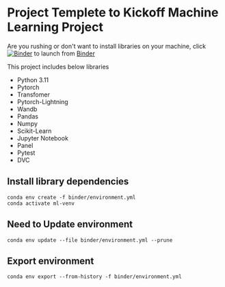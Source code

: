 # Project Templete to Kickoff Machine Learning Project
Are you rushing or don't want to install libraries on your machine, click [![Binder](https://mybinder.org/badge_logo.svg)](https://mybinder.org/v2/gh/dongchirua/kickoff-ml-project/main) to launch from [Binder](https://jupyter.org/binder)

This project includes below libraries
+ Python 3.11
+ Pytorch
+ Transfomer
+ Pytorch-Lightning
+ Wandb
+ Pandas
+ Numpy
+ Scikit-Learn
+ Jupyter Notebook
+ Panel
+ Pytest
+ DVC

## Install library dependencies
```console
conda env create -f binder/environment.yml
conda activate ml-venv
```
## Need to Update environment
```console
conda env update --file binder/environment.yml --prune
```
## Export environment
```console
conda env export --from-history -f binder/environment.yml
```

